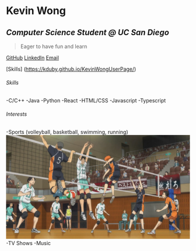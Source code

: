# Kevin Wong
## *Computer Science Student @ UC San Diego*
> Eager to have fun and learn

[GitHub](https://github.com/kduby)  [LinkedIn](https://www.linkedin.com/in/kevinwong01/)    [Email](kew005@ucsd.edu)

[Skills] (https://kduby.github.io/KevinWongUserPage/)



###### Skills
-C/C++
-Java
-Python
-React
-HTML/CSS
-Javascript
-Typescript

###### Interests
-Sports (volleyball, basketball, swimming, running)
![alt text](Haikyuu.jpg "Title")
-TV Shows
-Music
